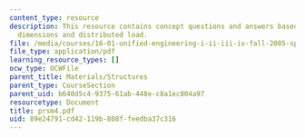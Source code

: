 ```yaml
---
content_type: resource
description: This resource contains concept questions and answers based on cross sectional
  dimensions and distributed load.
file: /media/courses/16-01-unified-engineering-i-ii-iii-iv-fall-2005-spring-2006/89e24791cd42119b808ffeedba37c316_prsm4.pdf
file_type: application/pdf
learning_resource_types: []
ocw_type: OCWFile
parent_title: Materials/Structures
parent_type: CourseSection
parent_uid: b640d5c4-9375-61ab-448e-c8a1ec804a97
resourcetype: Document
title: prsm4.pdf
uid: 89e24791-cd42-119b-808f-feedba37c316
---
```

